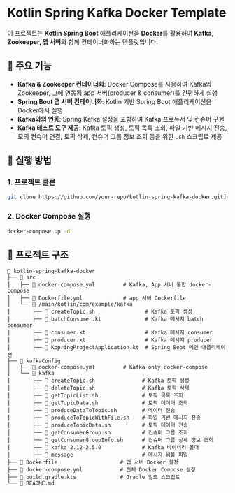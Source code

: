 # Kotlin Spring Kafka Docker Template

이 프로젝트는 **Kotlin Spring Boot** 애플리케이션을 **Docker**를 활용하여 **Kafka, Zookeeper, 앱 서버**와 함께 컨테이너화하는 템플릿입니다.

## 📌 주요 기능
- **Kafka & Zookeeper 컨테이너화**: Docker Compose를 사용하여 Kafka와 Zookeeper, 그에 연동됨 app 서버(producer & consumer)를 간편하게 실행
- **Spring Boot 앱 서버 컨테이너화**: Kotlin 기반 Spring Boot 애플리케이션을 Docker에서 실행
- **Kafka와의 연동**: Spring Kafka 설정을 포함하여 Kafka 프로듀서 및 컨슈머 구현
- **Kafka 테스트 도구 제공**: Kafka 토픽 생성, 토픽 목록 조회, 파일 기반 메시지 전송, 모의 컨슈머 연결, 토픽 삭제, 컨슈머 그룹 정보 조회 등을 위한 `.sh` 스크립트 제공

## 🚀 실행 방법
### 1. 프로젝트 클론
```sh
git clone https://github.com/your-repo/kotlin-spring-kafka-docker.git](https://github.com/shyswy/kotlinMsaTemplate.git
```

### 2. Docker Compose 실행
```sh
docker-compose up -d
```

## 📂 프로젝트 구조
```
📁 kotlin-spring-kafka-docker
├── 📂 src
│   ├── 📄 docker-compose.yml         # Kafka, App 서버 통합 docker-compose
│   ├── 📄 Dockerfile.yml             # app 서버 Dockerfile
│   └── 📂 /main/kotlin/com/example/kafka
│       ├── 📄 createTopic.sh                # Kafka 토픽 생성
│       ├── 📄 batchConsumer.kt              # Kafka 메시지 batch consumer
│       ├── 📄 consumer.kt                   # Kafka 메시지 consumer
│       ├── 📄 producer.kt                   # Kafka 메시지 producer
│       ├── 📄 KopringProjectApplication.kt  # Spring Boot 메인 애플리케이션
├── 📂 kafkaConfig
│   ├── 📄 docker-compose.yml         # Kafka only docker-compose
│   └── 📂 kafka
│       ├── 📄 createTopic.sh               # Kafka 토픽 생성
│       ├── 📄 deleteTopic.sh               # Kafka 토픽 삭제
│       ├── 📄 getTopicList.sh              # 토픽 목록 조회
│       ├── 📄 getTopicData.sh              # 토픽 데이터 조회
│       ├── 📄 produceDataToTopic.sh        # 데이터 전송
│       ├── 📄 produceToTopicWithFile.sh    # 파일 기반 메시지 전송
│       ├── 📄 produceTopicData.sh          # 토픽 데이터 전송
│       ├── 📄 getConsumerGroup.sh          # 컨슈머 그룹 조회
│       ├── 📄 getConsumerGroupInfo.sh      # 컨슈머 그룹 상세 정보 조회
│       ├── 📂 kafka_2.12-2.5.0             # Kafka 바이너리 폴더
│       ├── 📂 message                      # 메시지 샘플 파일
├── 📄 Dockerfile                    # 앱 서버 Docker 설정
├── 📄 docker-compose.yml            # 전체 Docker Compose 설정
├── 📄 build.gradle.kts              # Gradle 빌드 스크립트
└── 📄 README.md
```
